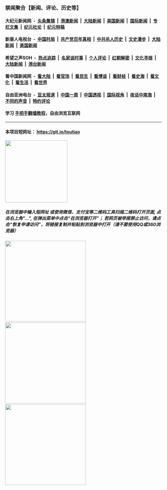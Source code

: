 ### 禁闻聚合【新闻、评论、历史等】

#### 大纪元新闻网 &nbsp;-&nbsp; [头条集锦](indexes/E头条集锦.md?t=02160102) &nbsp;|&nbsp; [港澳新闻](indexes/E港澳新闻.md?t=02160102)  &nbsp;|&nbsp; [大陆新闻](indexes/E大陆新闻.md?t=02160102) &nbsp;|&nbsp; [美国新闻](indexes/E美国新闻.md?t=02160102) &nbsp;|&nbsp; [国际新闻](indexes/E国际新闻.md?t=02160102) &nbsp;|&nbsp; [专栏文集](indexes/E专栏文集.md?t=02160102) &nbsp;|&nbsp; [纪元社论](indexes/E纪元社论.md?t=02160102) &nbsp;|&nbsp; [纪元特稿](indexes/E纪元特稿.md?t=02160102) 

#### 新唐人电视台 &nbsp;-&nbsp; [中国时局](indexes/N中国时局.md?t=02160102) &nbsp;|&nbsp; [共产党百年真相](indexes/N共产党百年真相.md?t=02160102) &nbsp;|&nbsp; [中共杀人历史](indexes/N中共杀人历史.md?t=02160102) &nbsp;|&nbsp; [文史漫步](indexes/N文史漫步.md?t=02160102) &nbsp;|&nbsp; [大陆新闻](indexes/N大陆新闻.md?t=02160102) &nbsp;|&nbsp; [美国新闻](indexes/N美国新闻.md?t=02160102)

#### 希望之声SOH &nbsp;-&nbsp; [热点追踪](indexes/H热点追踪.md?t=02160102) &nbsp;|&nbsp; [名家谈时事](indexes/H名家谈时事.md?t=02160102) &nbsp;|&nbsp; [个人评论](indexes/H个人评论.md?t=02160102)  &nbsp;|&nbsp; [红朝解密](indexes/H红朝解密.md?t=02160102) &nbsp;|&nbsp; [文化寻根](indexes/H文化寻根.md?t=02160102) &nbsp;|&nbsp; [大陆新闻](indexes/H大陆新闻.md?t=02160102) &nbsp;|&nbsp; [港台新闻](indexes/H港台新闻.md?t=02160102)

#### 看中国新闻网 &nbsp;-&nbsp; [看大陆](indexes/S看大陆.md?t=02160102) &nbsp;|&nbsp; [看官场](indexes/S看官场.md?t=02160102) &nbsp;|&nbsp; [看民生](indexes/S看民生.md?t=02160102)  &nbsp;|&nbsp; [看博谈](indexes/S看博谈.md?t=02160102) &nbsp;|&nbsp; [看财经](indexes/S看财经.md?t=02160102) &nbsp;|&nbsp; [看史海](indexes/S看史海.md?t=02160102) &nbsp;|&nbsp; [看文化](indexes/S看文化.md?t=02160102) &nbsp;|&nbsp; [看生活](indexes/S看生活.md?t=02160102) &nbsp;|&nbsp; [看世界](indexes/S看世界.md?t=02160102)

#### 自由亚洲电台 &nbsp;-&nbsp; [亚太报道](indexes/R亚太报道.md?t=02160102) &nbsp;|&nbsp; [中国一周](indexes/R中国一周.md?t=02160102) &nbsp;|&nbsp; [中国透视](indexes/R中国透视.md?t=02160102)  &nbsp;|&nbsp; [国际视角](indexes/R国际视角.md?t=02160102) &nbsp;|&nbsp; [夜话中南海](indexes/R夜话中南海.md?t=02160102) &nbsp;|&nbsp; [不同的声音](indexes/R不同的声音.md?t=02160102) &nbsp;|&nbsp; [特约评论](indexes/R特约评论.md?t=02160102)

#### 学习 [手把手翻墙教程](https://github.com/gfw-breaker/guides/wiki)，自由浏览互联网

----

#### 本项目短网址： https://git.io/toutiao
<img src="https://raw.githubusercontent.com/gfw-breaker/banned-news/master/scripts/img/qr.png" width="200px"/>  

##### 在浏览器中输入短网址 或使用微信、支付宝等二维码工具扫描二维码打开页面, 点击右上角"...", 在弹出菜单中点击“在浏览器打开”； 若网页被举报禁止访问，请点击“恢复申请访问”，将链接复制并粘贴到浏览器中打开（请不要使用QQ或360浏览器）

<img src="https://raw.githubusercontent.com/gfw-breaker/banned-news/master/scripts/img/1.png" width="260px"/> &nbsp; <img src="https://raw.githubusercontent.com/gfw-breaker/banned-news/master/scripts/img/2.png" width="260px"/> &nbsp; <img src="https://raw.githubusercontent.com/gfw-breaker/banned-news/master/scripts/img/3.png" width="260px"/>
